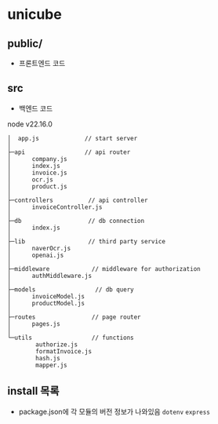 # unicube

## public/

- 프론트엔드 코드

## src

- 백엔드 코드

node v22.16.0

```text
│  app.js             // start server
│
├─api                 // api router
│      company.js
│      index.js
│      invoice.js
│      ocr.js
│      product.js
│
├─controllers          // api controller
│      invoiceController.js
│
├─db                   // db connection
│      index.js
│
├─lib                  // third party service
│      naverOcr.js
│      openai.js
│
├─middleware            // middleware for authorization
│      authMiddleware.js
│
├─models                 // db query
│      invoiceModel.js
│      productModel.js
│
├─routes                // page router
│      pages.js
│
└─utils                 // functions
        authorize.js
        formatInvoice.js
        hash.js
        mapper.js

```

## install 목록

- package.json에 각 모듈의 버전 정보가 나와있음
  `dotenv` `express`
